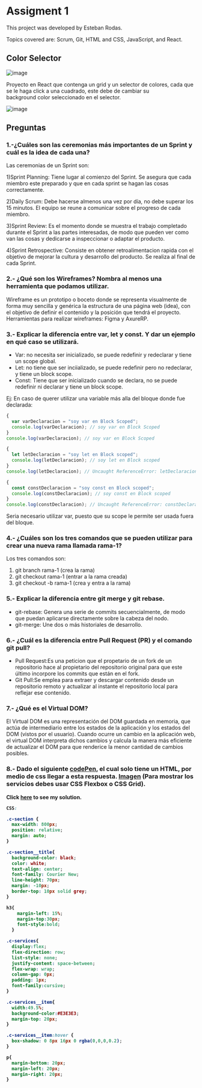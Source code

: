 # Assigment 1

This project was developed by Esteban Rodas.

Topics covered are: Scrum, Git, HTML and CSS, JavaScript, and React.

## Color Selector
![image](https://user-images.githubusercontent.com/85135244/147958101-7ce30723-376e-4049-a3d0-a208ce6bdb85.png)

Proyecto en React que contenga un grid y un selector de colores, cada que se le haga click a una cuadrado, este debe de cambiar su <br>
background color seleccionado en el selector.

![image](https://user-images.githubusercontent.com/85135244/147958071-2f1faf28-4f55-41d9-946b-76c7570b182e.png)

## Preguntas

### 1.-¿Cuáles son las ceremonias más importantes de un Sprint y cuál es la idea de cada una?
Las ceremonias de un Sprint son:
	
1)Sprint Planning: Tiene lugar al comienzo del Sprint. Se asegura que cada 
miembro este preparado y que en cada sprint se hagan las cosas correctamente.

2)Daily Scrum: Debe hacerse almenos una vez por día, no debe superar los 15 minutos.
El equipo se reune a comunicar sobre el progreso de cada miembro.

3)Sprint Review: Es el momento donde se muestra el trabajo completado durante el Sprint
a las partes interesadas, de modo que pueden ver como van las cosas y dedicarse a 
inspeccionar o adaptar el producto.

4)Sprint Retrospective: Consiste en obtener retroalimentacion rapida con el objetivo 
de mejorar la cultura y desarrollo del producto. Se realiza al final de cada Sprint.

### 2.- ¿Qué son los Wireframes? Nombra al menos una herramienta que podamos utilizar.
Wireframe es un prototipo o boceto donde se representa visualmente de forma muy
sencilla y genérica la estructura de una página web (idea), con el objetivo de definir
el contenido y la posición que tendrá el proyecto. 
Herramientas para realizar wireframes: Figma y AxureRP.

### 3.- Explicar la diferencia entre var, let y const. Y dar un ejemplo en qué caso se utilizará.

* Var: no necesita ser inicializado, se puede redefinir y redeclarar y tiene un scope global. <br>
* Let: no tiene que ser inciializado, se puede redefinir pero no redeclarar, y tiene un block scope.<br>
* Const: Tiene que ser inicializado cuando se declara, no se puede redefinir ni declarar y tiene un block scope.

Ej: En caso de querer utilizar una variable más alla del bloque donde fue declarada:
```javascript
{
  var varDeclaracion = "soy var en Block Scoped";
  console.log(varDeclaracion); // soy var en Block Scoped
}
console.log(varDeclaracion); // soy var en Block Scoped

{
  let letDeclaracion = "soy let en Block scoped";
  console.log(letDeclaracion); // soy let en Block scoped
}
console.log(letDeclaracion); // Uncaught ReferenceError: letDeclaracion is not defined

{
  const constDeclaracion = "soy const en Block scoped";
  console.log(constDeclaracion); // soy const en Block scoped
}
console.log(constDeclaracion); // Uncaught ReferenceError: constDeclaracion is not defined
```
Seria necesario utilizar var, puesto que su scope le permite ser usada fuera del bloque.

### 4.- ¿Cuáles son los tres comandos que se pueden utilizar para crear una nueva rama llamada rama-1?
Los tres comandos son:
1) git branch rama-1 (crea la rama)
2) git checkout rama-1 (entrar a la rama creada)
3) git checkout -b rama-1 (crea y entra a la rama)

### 5.- Explicar la diferencia entre git merge y git rebase.
* git-rebase: Genera una serie de commits secuencialmente, de modo que puedan aplicarse 
                directamente sobre la cabeza del nodo. <br>
* git-merge: Une dos o más historiales de desarrollo.

### 6.- ¿Cuál es la diferencia entre Pull Request (PR) y el comando git pull?
* Pull Request:Es una peticion que el propetario de un fork de un repositorio hace al  propietario 
                 del repositorio original para que este último incorpore los commits que están en el fork. <br>
* Git Pull:Se emplea para extraer y descargar contenido desde un repositorio remoto y actualizar al 
             instante el repositorio local para reflejar ese contenido.

### 7.- ¿Qué es el Virtual DOM?
El Virtual DOM es una representación del DOM guardada en memoria, que actúa de intermediario 
entre los estados de la aplicación y los estados del DOM (vistos por el usuario). Cuando ocurre 
un cambio en la aplicación web, el virtual DOM interpreta dichos cambios y calcula la manera más 
eficiente de actualizar el DOM para que renderice la menor cantidad de cambios posibles.

### 8.- Dado el siguiente [codePen](https://codepen.io/cristian-makeitreal/pen/NWadqqa?editors=1100), el cual solo tiene un HTML, por medio de css llegar a esta respuesta. [Imagen](https://github.com/makeitrealcamp/assesment-1-programa-top/blob/main/assets/services-section.gif) (Para mostrar los servicios debes usar CSS Flexbox o CSS Grid).
<strong>Click [here](https://codepen.io/Dravernuss/pen/dyVRJpR) to see my solution.<strong>
  
```css
CSS:

.c-section {
  max-width: 800px;
  position: relative;
  margin: auto;
}

.c-section__title{
  background-color: black;
  color: white;
  text-align: center;
  font-family: Courier New;
  line-height: 70px;
  margin: -10px;
  border-top: 10px solid grey;
}

h3{
    margin-left: 15%;
    margin-top:30px;
    font-style:bold;
  }

.c-services{
  display:flex;
  flex-direction: row;
  list-style: none;
  justify-content: space-between;
  flex-wrap: wrap;
  column-gap: 0px;
  padding: 1px;
  font-family:cursive;
}

.c-services__item{
  width:49.5%;
  background-color:#E3E3E3;
  margin-top: 20px;
}

.c-services__item:hover {
  box-shadow: 0 8px 16px 0 rgba(0,0,0,0.2);
}

p{
  margin-bottom: 20px;
  margin-left: 20px;
  margin-right: 20px;
}
```
